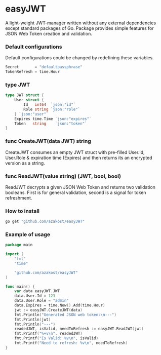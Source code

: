 # easyJWT

A light-weight JWT-manager written without any external dependencies except standard packages of Go. Package provides simple features for JSON Web Token creation and validation.

### Default configurations

Default configurations could be changed by redefining these variables.

```Go
Secret       = "defaultpassphrase"
TokenRefresh = time.Hour
```

### type JWT

```Go
type JWT struct {
	User struct {
		Id   int64  `json:"id"`
		Role string `json:"role"`
	} `json:"user"`
	Expires time.Time `json:"expires"`
	Token   string    `json:"token"`
}
```

### func CreateJWT(data JWT) string

CreateJWT consumes an empty JWT struct with pre-filled User.Id, User.Role & expiration time (Expires) and then returns its an encrypted version as a string.

### func ReadJWT(value string) (JWT, bool, bool)

ReadJWT decrypts a given JSON Web Token and returns two validation booleans. First is for general validation, second is a signal for token refreshment.

### How to install

```bash
go get "github.com/azakost/easyJWT"

```

### Example of usage

```Go
package main

import (
	"fmt"
	"time"

	"github.com/azakost/easyJWT"
)

func main() {
	var data easyJWT.JWT
	data.User.Id = 123
	data.User.Role = "admin"
	data.Expires = time.Now().Add(time.Hour)
	jwt := easyJWT.CreateJWT(data)
	fmt.Println("Generated JSON web token:\n---")
	fmt.Println(jwt)
	fmt.Println("---")
	readedJWT, isValid, needToRefresh := easyJWT.ReadJWT(jwt)
	fmt.Printf("%+v\n", readedJWT)
	fmt.Printf("Is Valid: %v\n", isValid)
	fmt.Printf("Need to refresh: %v\n", needToRefresh)
}

```
